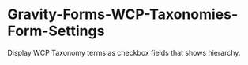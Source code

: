 # Gravity-Forms-WCP-Taxonomies-Form-Settings
Display WCP Taxonomy terms as checkbox fields that shows hierarchy.
